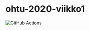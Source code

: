 # ohtu-2020-viikko1

![GitHub Actions](https://github.com/veelupu/ohtu-2020-viikko1/workflows/Java%20CI%20with%20Gradle/badge.svg)
